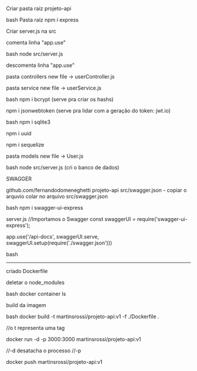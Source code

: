 Criar pasta raiz projeto-api

bash
Pasta raiz
npm i express

Criar server.js na src

comenta linha "app.use"

bash
node src/server.js

descomenta linha "app.use"

pasta controllers
new file -> userController.js

pasta service
new file -> userService.js


bash
npm i bcrypt 
(serve pra criar os hashs)

npm i jsonwebtoken
(serve pra lidar com a geração do token: jwt.io)


bash
npm i sqlite3

npm i uuid

npm i sequelize



pasta models 
new file -> User.js

bash
node src/server.js
(cri o banco de dados)

SWAGGER

github.com/fernandodomeneghetti
projeto-api
src/swagger.json - copiar o arquvio
colar no arquivo src/swagger.json

bash
npm i swagger-ui-express

server.js
//Importamos o Swagger
const swaggerUI = require('swagger-ui-express');

app.use('/api-docs', swaggerUI.serve, swaggerUI.setup(require('./swagger.json')))

bash


---


criado Dockerfile

deletar o node_modules

bash
docker container ls

build da imagem

bash
docker build -t martinsrossi/projeto-api:v1 -f ./Dockerfile .

//o t representa uma tag

docker run -d -p 3000:3000 martinsrossi/projeto-api:v1

//-d desatacha o processo
//-p 

docker push martinsrossi/projeto-api:v1
